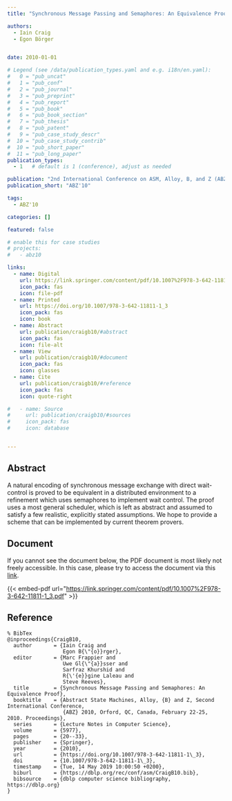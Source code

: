 ```yaml
---
title: "Synchronous Message Passing and Semaphores: An Equivalence Proof"

authors:
  - Iain Craig
  - Egon Börger


date: 2010-01-01

# Legend (see /data/publication_types.yaml and e.g. i18n/en.yaml): 
#   0 = "pub_uncat"
#   1 = "pub_conf"
#   2 = "pub_journal"
#   3 = "pub_preprint"
#   4 = "pub_report"
#   5 = "pub_book"
#   6 = "pub_book_section"
#   7 = "pub_thesis"
#   8 = "pub_patent"
#   9 = "pub_case_study_descr"
#  10 = "pub_case_study_contrib"
#  10 = "pub_short_paper"
#  11 = "pub_long_paper"
publication_types:
  - 1   # default is 1 (conference), adjust as needed

publication: "2nd International Conference on ASM, Alloy, B, and Z (ABZ'10)"
publication_short: "ABZ'10"

tags:
  - ABZ'10

categories: []

featured: false

# enable this for case studies
# projects:
#   - abz10

links:
  - name: Digital
    url: https://link.springer.com/content/pdf/10.1007%2F978-3-642-11811-1_3.pdf
    icon_pack: fas
    icon: file-pdf
  - name: Printed
    url: https://doi.org/10.1007/978-3-642-11811-1_3
    icon_pack: fas
    icon: book
  - name: Abstract
    url: publication/craigb10/#abstract
    icon_pack: fas
    icon: file-alt
  - name: View
    url: publication/craigb10/#document
    icon_pack: fas
    icon: glasses
  - name: Cite
    url: publication/craigb10/#reference
    icon_pack: fas
    icon: quote-right

#   - name: Source
#     url: publication/craigb10/#sources
#     icon_pack: fas
#     icon: database


---
```


## Abstract

A natural encoding of synchronous message exchange with direct wait-control is proved to be equivalent in a distributed environment to a refinement which uses semaphores to implement wait control. The proof uses a most general scheduler, which is left as abstract and assumed to satisfy a few realistic, explicitly stated assumptions. We hope to provide a scheme that can be implemented by current theorem provers.

## Document

If you cannot see the document below, the PDF document is most likely not freely accessible. In this case, please try to access the document via this <a href="https://link.springer.com/content/pdf/10.1007%2F978-3-642-11811-1_3.pdf">link</a>.

{{< embed-pdf url="https://link.springer.com/content/pdf/10.1007%2F978-3-642-11811-1_3.pdf" >}}

## Reference

```
% BibTex
@inproceedings{CraigB10,
  author       = {Iain Craig and
                  Egon B{\"{o}}rger},
  editor       = {Marc Frappier and
                  Uwe Gl{\"{a}}sser and
                  Sarfraz Khurshid and
                  R{\'{e}}gine Laleau and
                  Steve Reeves},
  title        = {Synchronous Message Passing and Semaphores: An Equivalence Proof},
  booktitle    = {Abstract State Machines, Alloy, {B} and Z, Second International Conference,
                  {ABZ} 2010, Orford, QC, Canada, February 22-25, 2010. Proceedings},
  series       = {Lecture Notes in Computer Science},
  volume       = {5977},
  pages        = {20--33},
  publisher    = {Springer},
  year         = {2010},
  url          = {https://doi.org/10.1007/978-3-642-11811-1\_3},
  doi          = {10.1007/978-3-642-11811-1\_3},
  timestamp    = {Tue, 14 May 2019 10:00:50 +0200},
  biburl       = {https://dblp.org/rec/conf/asm/CraigB10.bib},
  bibsource    = {dblp computer science bibliography, https://dblp.org}
}


```

<!-- # add information for case study papers (if available)
## Sources

- **Used formal method:**
  [ASM](/method/asm)
- **Resources and tools:**
  Asmeta

For more information, please contact the <a href ="mailto:silvia.bonfanti@unibg.it;arcaini@nii.ac.jp;angelo.gargantini@unibg.it;scandurra@unibg.it;elvinia.riccobene@unimi.it">authors</a>-->

